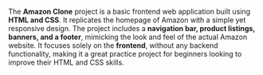The **Amazon Clone** project is a basic frontend web application built using **HTML and CSS**. It replicates the homepage of Amazon with a simple yet responsive design. The project includes a **navigation bar, product listings, banners, and a footer**, mimicking the look and feel of the actual Amazon website. It focuses solely on the **frontend**, without any backend functionality, making it a great practice project for beginners looking to improve their HTML and CSS skills.
